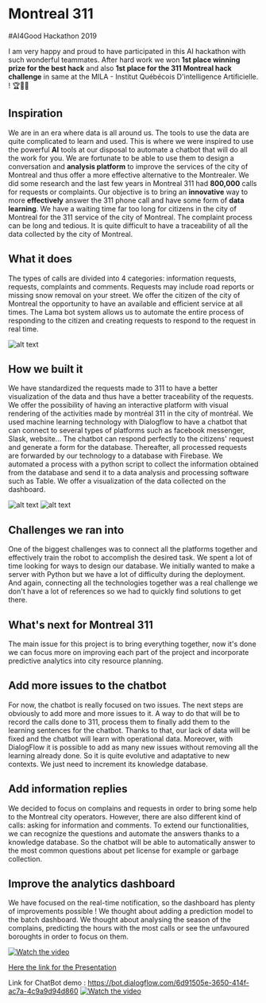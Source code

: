# Montreal 311

#AI4Good Hackathon 2019

I am very happy and proud to have participated in this AI hackathon with such wonderful teammates. After hard work we won **1st place winning prize for the best hack** and also **1st place for the 311 Montreal hack challenge** in same at the MILA - Institut Québécois D'intelligence Artificielle. ! 🏆🙌👏


## Inspiration
We are in an era where data is all around us. The tools to use the data are quite complicated to learn and used.  This is where we were inspired to use the powerful **AI** tools at our disposal to automate a chatbot that will do all the work for you. We are fortunate to be able to use them to design a conversation and **analysis platform** to improve the services of the city of Montreal and thus offer a more effective alternative to the Montrealer. We did some research and the last few years in Montreal 311 had **800,000** calls for requests or complaints. Our objective is to bring an **innovative** way to more **effectively** answer the 311 phone call and have some form of **data learning**. We have a waiting time far too long for citizens in the city of Montreal for the 311 service of the city of Montreal. The complaint process can be long and tedious. It is quite difficult to have a traceability of all the data collected by the city of Montreal.

## What it does

The types of calls are divided into 4 categories: information requests, requests, complaints and comments. Requests may include road reports or missing snow removal on your street. We offer the citizen of the city of Montreal the opportunity to have an available and efficient service at all times. The Lama bot system allows us to automate the entire process of responding to the citizen and creating requests to respond to the request in real time.

![alt text](https://github.com/Machine223/Montreal311-AI4GOOD/blob/master/Image/image%20(1).png)

## How we built it

We have standardized the requests made to 311 to have a better visualization of the data and thus have a better traceability of the requests. We offer the possibility of having an interactive platform with visual rendering of the activities made by montréal 311 in the city of montréal. We used machine learning technology with Dialogflow to have a chatbot that can connect to several types of platforms such as facebook messenger, Slask, website...  The chatbot can respond perfectly to the citizens' request and generate a form for the database.  Thereafter, all processed requests are forwarded by our technology to a database with Firebase.  We automated a process with a python script to collect the information obtained from the database and send it to a data analysis and processing software such as Table.  We offer a visualization of the data collected on the dashboard.

![alt text](https://github.com/Machine223/Montreal311-AI4GOOD/blob/master/Image/Screenshot%20from%202019-06-09%2011-26-02.png)
![alt text](https://github.com/Machine223/Montreal311-AI4GOOD/blob/master/Image/image.png)

## Challenges we ran into

One of the biggest challenges was to connect all the platforms together and effectively train the robot to accomplish the desired task. We spent a lot of time looking for ways to design our database. We initially wanted to make a server with Python but we have a lot of difficulty during the deployment. And again, connecting all the technologies together was a real challenge we don't have a lot of references so we had to quickly find solutions to get there.

## What's next for Montreal 311
The main issue for this project is to bring everything together, now it's done we can focus more on improving each part of the project and incorporate predictive analytics into city resource planning.

## Add more issues to the chatbot
For now, the chatbot is really focused on two issues. The next steps are obviously to add more and more issues to it. A way to do that will be to record the calls done to 311, process them to finally add them to the learning sentences for the chatbot. Thanks to that, our lack of data will be fixed and the chatbot will learn with operational data. Moreover, with DialogFlow it is possible to add as many new issues without removing all the learning already done. So it is quite evolutive and adaptative to new contexts. We just need to increment its knowledge database.

## Add information replies
We decided to focus on complains and requests in order to bring some help to the Montreal city operators. However, there are also different kind of calls: asking for information and comments. To extend our functionalities, we can recognize the questions and automate the answers thanks to a knowledge database. So the chatbot will be able to automatically answer to the most common questions about pet license for example or garbage collection.

## Improve the analytics dashboard
We have focused on the real-time notification, so the dashboard has plenty of improvements possible ! We thought about adding a prediction model to the batch dashboard. We thought about analysing the season of the complains, predicting the hours with the most calls or see the unfavoured boroughts in order to focus on them.

[![Watch the video](https://github.com/Machine223/Montreal311-AI4GOOD/blob/master/Image/image.png)](https://www.youtube.com/watch?v=11Q-ftap19Q0)

[Here the link for the Presentation](https://docs.google.com/presentation/d/1L_7aygwkUjwixJo2dP9uvGhEavrhEBgMVUJMZoLtAZE/edit#slide=id.g5b3a48c2d2_0_5)

Link for ChatBot demo : https://bot.dialogflow.com/6d91505e-3650-414f-ac7a-4c9a9d94d860
[![Watch the video](https://github.com/Machine223/Montreal311-AI4GOOD/blob/master/Image/Logo-white.png)](https://bot.dialogflow.com/6d91505e-3650-414f-ac7a-4c9a9d94d860)
